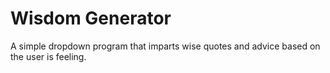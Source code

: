 # Wisdom Generator

A simple dropdown program that imparts wise quotes and advice based on the user is feeling.
